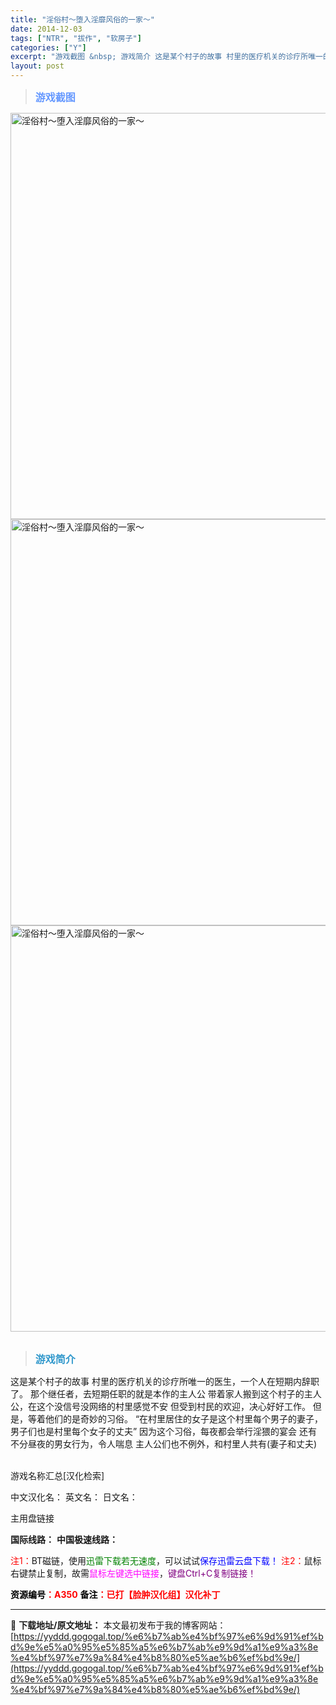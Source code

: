 ```yaml
---
title: "淫俗村～堕入淫靡风俗的一家～"
date: 2014-12-03
tags: ["NTR", "拔作", "软房子"]
categories: ["Y"]
excerpt: "游戏截图 &nbsp; 游戏简介 这是某个村子的故事 村里的医疗机关的诊疗所唯一的医生，一个人在短期内辞职了。 那个继任者，去短期任职的就是本作的主人公 带着家人搬到这个村子的主人公，在这个没信号没网络的村里感觉不安 但受到村民的欢迎，决心好好工作。 但是，等着他们的是奇妙的习俗。 “在村里居住的女&hellip;"
layout: post
---
```


<div>
<blockquote><b><span style="font-size: 12pt; color: #6699ff;">游戏截图</span></b></blockquote>
<div><img title="点击放大" src="https://yyddd.gogogal.top/wp-content/uploads/2025/04/20250430_681202d7f282f.webp" alt="淫俗村～堕入淫靡风俗的一家～" width="650" /></div>
<div><img title="点击放大" src="https://yyddd.gogogal.top/wp-content/uploads/2025/04/20250430_681202da0b21a.webp" alt="淫俗村～堕入淫靡风俗的一家～" width="650" /></div>
<div><img title="点击放大" src="https://yyddd.gogogal.top/wp-content/uploads/2025/04/20250430_681202db4d6c5.webp" alt="淫俗村～堕入淫靡风俗的一家～" width="650" /></div>
&nbsp;
<blockquote><b><span style="font-size: 12pt; color: #3399cc;">游戏简介</span></b></blockquote>
<div>这是某个村子的故事
村里的医疗机关的诊疗所唯一的医生，一个人在短期内辞职了。
那个继任者，去短期任职的就是本作的主人公
带着家人搬到这个村子的主人公，在这个没信号没网络的村里感觉不安
但受到村民的欢迎，决心好好工作。
但是，等着他们的是奇妙的习俗。
“在村里居住的女子是这个村里每个男子的妻子，男子们也是村里每个女子的丈夫”
因为这个习俗，每夜都会举行淫猥的宴会
还有不分昼夜的男女行为，令人喘息
主人公们也不例外，和村里人共有(妻子和丈夫)</div>
&nbsp;

游戏名称汇总[汉化检索]

中文汉化名：
英文名：
日文名：
</div>
<div class="panel panel-primary">
<div class="panel-heading">主用盘链接</div>
<div class="panel-body">

<b>国际线路：</b>
<b>中国极速线路：</b>


<span style="color: #ff0000;">注1：</span>BT磁链，使用<span style="color: #008000;">迅雷下载若无速度</span>，可以试试<span style="color: #0000ff;">保存迅雷云盘下载！</span>
<span style="color: #ff0000;">注2：</span>鼠标右键禁止复制，故需<span style="color: #ff00ff;">鼠标左键选中链接</span>，<span style="color: #800080;">键盘Ctrl+C复制链接！</span>

</div>
<div class="panel-footer"><span style="color: #ff0000;"><b><span style="color: #000000;">资源编号</span>：A350</b></span>
<span style="color: #ff0000;"><b><span style="color: #000000;">备注</span>：已打【脸肿汉化组】汉化补丁</b></span></div>
</div>

---
📖 **下载地址/原文地址：** 本文最初发布于我的博客网站：[https://yyddd.gogogal.top/%e6%b7%ab%e4%bf%97%e6%9d%91%ef%bd%9e%e5%a0%95%e5%85%a5%e6%b7%ab%e9%9d%a1%e9%a3%8e%e4%bf%97%e7%9a%84%e4%b8%80%e5%ae%b6%ef%bd%9e/](https://yyddd.gogogal.top/%e6%b7%ab%e4%bf%97%e6%9d%91%ef%bd%9e%e5%a0%95%e5%85%a5%e6%b7%ab%e9%9d%a1%e9%a3%8e%e4%bf%97%e7%9a%84%e4%b8%80%e5%ae%b6%ef%bd%9e/)
